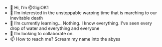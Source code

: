 - 👋 Hi, I’m @GigiOK1
- 👀 I’m interested in the unstoppable warping time that is marching to our inevitable death
- 🌱 I’m currently learning... Nothing. I know everything. I've seen every drop of water and everything and everyone
- 💞️ I’m looking to collaborate on.
- 📫 How to reach me? Scream my name into the abyss

<!---
GigiOK1/GigiOK1 is a ✨ special ✨ repository because its `README.md` (this file) appears on your GitHub profile.
You can click the Preview link to take a look at your changes.
--->
